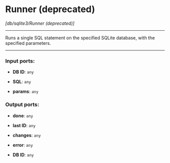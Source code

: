 # Runner (deprecated)

_[db/sqlite3/Runner (deprecated)]_

---

Runs a single SQL statement on the specified SQLite database, with the specified parameters.  

---

### Input ports:

* __DB ID__: ` any `


* __SQL__: ` any `


* __params__: ` any `

### Output ports:

* __done__: ` any `


* __last ID__: ` any `


* __changes__: ` any `


* __error__: ` any `


* __DB ID__: ` any `

